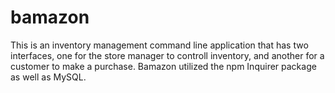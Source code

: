 # bamazon

This is an inventory management command line application that has two interfaces, one for the store manager to controll inventory, and another for a customer to make a purchase. Bamazon utilized the npm Inquirer package as well as MySQL.